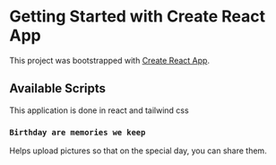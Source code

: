 # Getting Started with Create React App

This project was bootstrapped with [Create React App](https://github.com/facebook/create-react-app).

## Available Scripts

This application is done in react and tailwind css

### `Birthday are memories we keep`

Helps upload pictures so that on the special day, you can share them.
